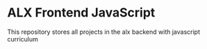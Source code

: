 # ALX Frontend JavaScript

This repository stores all projects in the alx backend with javascript curriculum
